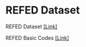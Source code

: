 # REFED Dataset

REFED Dataset [[Link]](https://kaggle.com/) 

REFED Basic Codes [[Link]](https://github.com/REFED-dataset/REFED-codes/)
